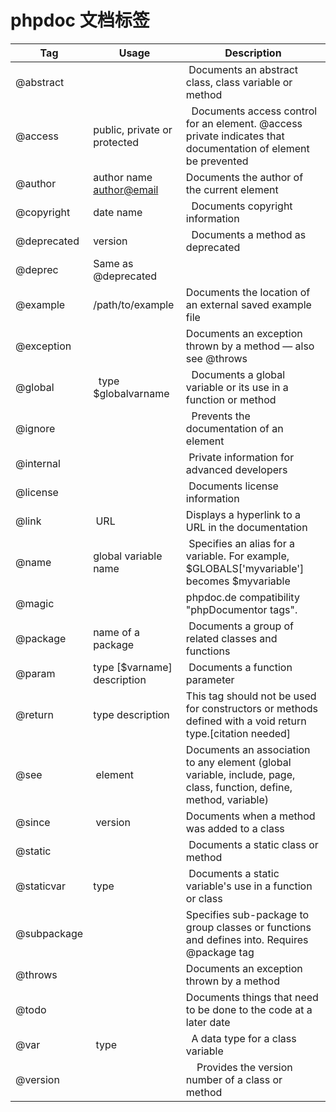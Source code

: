 phpdoc 文档标签
===

Tag | Usage | Description | 
---|---|---|
@abstract |  |     Documents an abstract class, class variable or method | 
@access | public, private or protected |     Documents access control for an element. @access private indicates that documentation of element be prevented | 
@author | author name <author@email> |     Documents the author of the current element | 
@copyright | date name |     Documents copyright information | 
@deprecated | version |     Documents a method as deprecated | 
@deprec   | Same as @deprecated |  | 
@example  | /path/to/example |     Documents the location of an external saved example file | 
@exception |  |     Documents an exception thrown by a method — also see @throws | 
@global |   type $globalvarname |     Documents a global variable or its use in a function or method | 
@ignore |  |     Prevents the documentation of an element | 
@internal |  |     Private information for advanced developers | 
@license |  |     Documents license information | 
@link |  URL  |     Displays a hyperlink to a URL in the documentation | 
@name | global variable name  |     Specifies an alias for a variable. For example, $GLOBALS['myvariable'] becomes $myvariable | 
@magic  |  |     phpdoc.de compatibility "phpDocumentor tags". | 
@package | name of a package |     Documents a group of related classes and functions | 
@param | type [$varname] description |     Documents a function parameter | 
@return  | type description |     This tag should not be used for constructors or methods defined with a void return type.[citation needed] | 
@see  |  element |     Documents an association to any element (global variable, include, page, class, function, define, method, variable) | 
@since  |  version |     Documents when a method was added to a class | 
@static  |  |     Documents a static class or method | 
@staticvar  | type |     Documents a static variable's use in a function or class | 
@subpackage |  |     Specifies sub-package to group classes or functions and defines into. Requires @package tag | 
@throws  |  |     Documents an exception thrown by a method | 
@todo  |  |     Documents things that need to be done to the code at   a later date | 
@var |  type  |     A data type for a class variable | 
@version |  |     Provides the version number of a class or method | 

  
  
  
    
   
    
 


